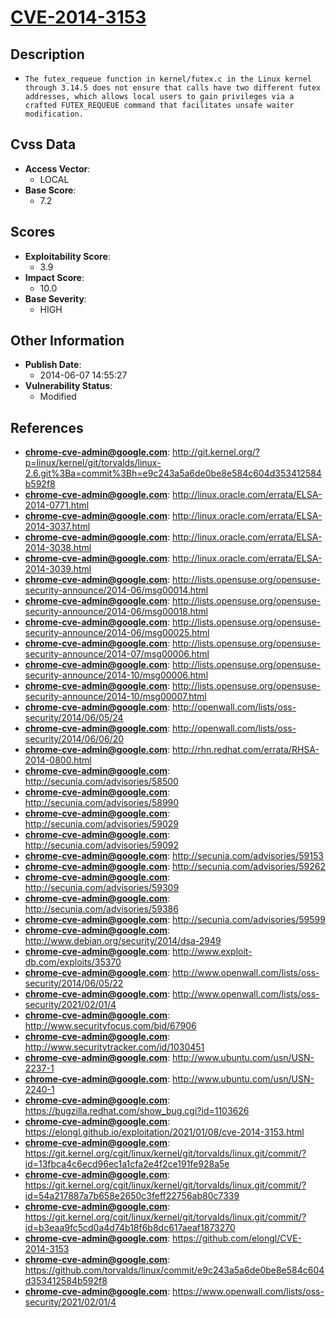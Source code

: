 
# [CVE-2014-3153](http://git.kernel.org/?p=linux/kernel/git/torvalds/linux-2.6.git%3Ba=commit%3Bh=e9c243a5a6de0be8e584c604d353412584b592f8)

## Description

- `The futex_requeue function in kernel/futex.c in the Linux kernel through 3.14.5 does not ensure that calls have two different futex addresses, which allows local users to gain privileges via a crafted FUTEX_REQUEUE command that facilitates unsafe waiter modification.`

## Cvss Data

- **Access Vector**:
  - LOCAL
- **Base Score**:
  - 7.2

## Scores

- **Exploitability Score**:
  - 3.9
- **Impact Score**:
  - 10.0
- **Base Severity**:
  - HIGH

## Other Information

- **Publish Date**:
  - 2014-06-07 14:55:27
- **Vulnerability Status**:
  - Modified

## References

- **chrome-cve-admin@google.com**: http://git.kernel.org/?p=linux/kernel/git/torvalds/linux-2.6.git%3Ba=commit%3Bh=e9c243a5a6de0be8e584c604d353412584b592f8
- **chrome-cve-admin@google.com**: http://linux.oracle.com/errata/ELSA-2014-0771.html
- **chrome-cve-admin@google.com**: http://linux.oracle.com/errata/ELSA-2014-3037.html
- **chrome-cve-admin@google.com**: http://linux.oracle.com/errata/ELSA-2014-3038.html
- **chrome-cve-admin@google.com**: http://linux.oracle.com/errata/ELSA-2014-3039.html
- **chrome-cve-admin@google.com**: http://lists.opensuse.org/opensuse-security-announce/2014-06/msg00014.html
- **chrome-cve-admin@google.com**: http://lists.opensuse.org/opensuse-security-announce/2014-06/msg00018.html
- **chrome-cve-admin@google.com**: http://lists.opensuse.org/opensuse-security-announce/2014-06/msg00025.html
- **chrome-cve-admin@google.com**: http://lists.opensuse.org/opensuse-security-announce/2014-07/msg00006.html
- **chrome-cve-admin@google.com**: http://lists.opensuse.org/opensuse-security-announce/2014-10/msg00006.html
- **chrome-cve-admin@google.com**: http://lists.opensuse.org/opensuse-security-announce/2014-10/msg00007.html
- **chrome-cve-admin@google.com**: http://openwall.com/lists/oss-security/2014/06/05/24
- **chrome-cve-admin@google.com**: http://openwall.com/lists/oss-security/2014/06/06/20
- **chrome-cve-admin@google.com**: http://rhn.redhat.com/errata/RHSA-2014-0800.html
- **chrome-cve-admin@google.com**: http://secunia.com/advisories/58500
- **chrome-cve-admin@google.com**: http://secunia.com/advisories/58990
- **chrome-cve-admin@google.com**: http://secunia.com/advisories/59029
- **chrome-cve-admin@google.com**: http://secunia.com/advisories/59092
- **chrome-cve-admin@google.com**: http://secunia.com/advisories/59153
- **chrome-cve-admin@google.com**: http://secunia.com/advisories/59262
- **chrome-cve-admin@google.com**: http://secunia.com/advisories/59309
- **chrome-cve-admin@google.com**: http://secunia.com/advisories/59386
- **chrome-cve-admin@google.com**: http://secunia.com/advisories/59599
- **chrome-cve-admin@google.com**: http://www.debian.org/security/2014/dsa-2949
- **chrome-cve-admin@google.com**: http://www.exploit-db.com/exploits/35370
- **chrome-cve-admin@google.com**: http://www.openwall.com/lists/oss-security/2014/06/05/22
- **chrome-cve-admin@google.com**: http://www.openwall.com/lists/oss-security/2021/02/01/4
- **chrome-cve-admin@google.com**: http://www.securityfocus.com/bid/67906
- **chrome-cve-admin@google.com**: http://www.securitytracker.com/id/1030451
- **chrome-cve-admin@google.com**: http://www.ubuntu.com/usn/USN-2237-1
- **chrome-cve-admin@google.com**: http://www.ubuntu.com/usn/USN-2240-1
- **chrome-cve-admin@google.com**: https://bugzilla.redhat.com/show_bug.cgi?id=1103626
- **chrome-cve-admin@google.com**: https://elongl.github.io/exploitation/2021/01/08/cve-2014-3153.html
- **chrome-cve-admin@google.com**: https://git.kernel.org/cgit/linux/kernel/git/torvalds/linux.git/commit/?id=13fbca4c6ecd96ec1a1cfa2e4f2ce191fe928a5e
- **chrome-cve-admin@google.com**: https://git.kernel.org/cgit/linux/kernel/git/torvalds/linux.git/commit/?id=54a217887a7b658e2650c3feff22756ab80c7339
- **chrome-cve-admin@google.com**: https://git.kernel.org/cgit/linux/kernel/git/torvalds/linux.git/commit/?id=b3eaa9fc5cd0a4d74b18f6b8dc617aeaf1873270
- **chrome-cve-admin@google.com**: https://github.com/elongl/CVE-2014-3153
- **chrome-cve-admin@google.com**: https://github.com/torvalds/linux/commit/e9c243a5a6de0be8e584c604d353412584b592f8
- **chrome-cve-admin@google.com**: https://www.openwall.com/lists/oss-security/2021/02/01/4

